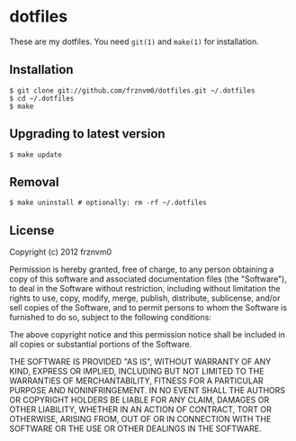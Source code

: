 # dotfiles

These are my dotfiles. You need `git(1)` and `make(1)` for installation.

## Installation

    $ git clone git://github.com/frznvm0/dotfiles.git ~/.dotfiles
    $ cd ~/.dotfiles
    $ make

## Upgrading to latest version

    $ make update

## Removal

    $ make uninstall # optionally: rm -rf ~/.dotfiles

## License

Copyright (c) 2012 frznvm0

Permission is hereby granted, free of charge, to any person obtaining a copy
of this software and associated documentation files (the "Software"), to
deal in the Software without restriction, including without limitation the
rights to use, copy, modify, merge, publish, distribute, sublicense, and/or
sell copies of the Software, and to permit persons to whom the Software is
furnished to do so, subject to the following conditions:

The above copyright notice and this permission notice shall be included in
all copies or substantial portions of the Software.

THE SOFTWARE IS PROVIDED "AS IS", WITHOUT WARRANTY OF ANY KIND, EXPRESS OR
IMPLIED, INCLUDING BUT NOT LIMITED TO THE WARRANTIES OF MERCHANTABILITY,
FITNESS FOR A PARTICULAR PURPOSE AND NONINFRINGEMENT. IN NO EVENT SHALL THE
AUTHORS OR COPYRIGHT HOLDERS BE LIABLE FOR ANY CLAIM, DAMAGES OR OTHER
LIABILITY, WHETHER IN AN ACTION OF CONTRACT, TORT OR OTHERWISE, ARISING
FROM, OUT OF OR IN CONNECTION WITH THE SOFTWARE OR THE USE OR OTHER DEALINGS
IN THE SOFTWARE.

